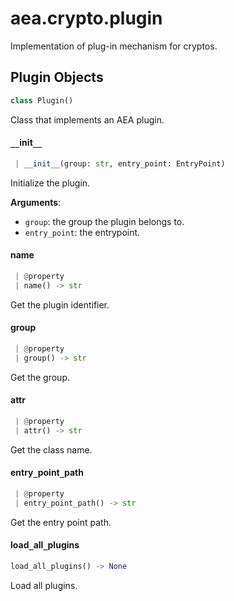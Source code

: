 <a name="aea.crypto.plugin"></a>
# aea.crypto.plugin

Implementation of plug-in mechanism for cryptos.

<a name="aea.crypto.plugin.Plugin"></a>
## Plugin Objects

```python
class Plugin()
```

Class that implements an AEA plugin.

<a name="aea.crypto.plugin.Plugin.__init__"></a>
#### `__`init`__`

```python
 | __init__(group: str, entry_point: EntryPoint)
```

Initialize the plugin.

**Arguments**:

- `group`: the group the plugin belongs to.
- `entry_point`: the entrypoint.

<a name="aea.crypto.plugin.Plugin.name"></a>
#### name

```python
 | @property
 | name() -> str
```

Get the plugin identifier.

<a name="aea.crypto.plugin.Plugin.group"></a>
#### group

```python
 | @property
 | group() -> str
```

Get the group.

<a name="aea.crypto.plugin.Plugin.attr"></a>
#### attr

```python
 | @property
 | attr() -> str
```

Get the class name.

<a name="aea.crypto.plugin.Plugin.entry_point_path"></a>
#### entry`_`point`_`path

```python
 | @property
 | entry_point_path() -> str
```

Get the entry point path.

<a name="aea.crypto.plugin.load_all_plugins"></a>
#### load`_`all`_`plugins

```python
load_all_plugins() -> None
```

Load all plugins.

